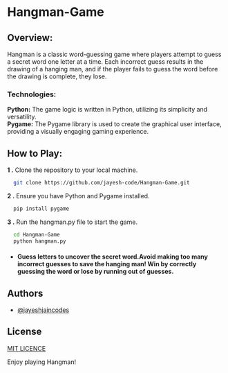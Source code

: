 
# Hangman-Game

## Overview:
Hangman is a classic word-guessing game where players attempt to guess a secret word one letter at a time. Each incorrect guess results in the drawing of a hanging man, and if the player fails to guess the word before the drawing is complete, they lose.






### Technologies:

**Python:** The game logic is written in Python, utilizing its simplicity and versatility.    
**Pygame:** The Pygame library is used to create the graphical user interface, providing a visually engaging gaming experience.




## How to Play:
**1 .** Clone the repository to your local machine.
```bash
  git clone https://github.com/jayesh-code/Hangman-Game.git
```
**2 .** Ensure you have Python and Pygame installed.
```bash
  pip install pygame

```
**3 .** Run the hangman.py file to start the game.
```bash
  cd Hangman-Game
  python hangman.py
```
 - #### Guess letters to uncover the secret word.Avoid making too many incorrect guesses to save the hanging man! Win by correctly guessing the word or lose by running out of guesses.


## Authors

- [@jayeshjaincodes](https://github.com/jayeshjaincodes)



## License

[MIT LICENCE](LICENCE)



Enjoy playing Hangman!

